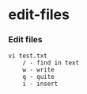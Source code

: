 # edit-files

### Edit files
```
vi test.txt
    / - find in text
    w - write
    q - quite
    i - insert
```